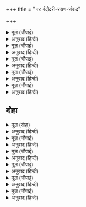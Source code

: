 +++
title = "१४ मंदोदरी-रावण-संवाद"

+++


<details><summary>मूल (चौपाई)</summary>

उहाँ निसाचर रहहिं ससंका।  
जब तें जारि गयउ कपि लंका॥  
निज निज गृहँ सब करहिं बिचारा।  
नहिं निसिचर कुल केर उबारा॥
</details>

<details><summary>अनुवाद (हिन्दी)</summary>

तिकडे लंकेत हनुमान लंका जाळून गेला, तेव्हापासून राक्षस भयभीत झाले होते. आपापल्या घरात सर्वजण विचार करीत होते की, आता राक्षसकुळाच्या बचावाचा कोणताही उपाय नाही.॥ १॥
</details>

<details><summary>मूल (चौपाई)</summary>

जासु दूत बल बरनि न जाई।  
तेहि आएँ पुर कवन भलाई॥  
दूतिन्ह सन सुनि पुरजन बानी।  
मंदोदरी अधिक अकुलानी॥
</details>

<details><summary>अनुवाद (हिन्दी)</summary>

ज्यांच्या दूताच्या बळाचे वर्णन करणे शक्य नाही, ते श्रीराम स्वतः नगरात आल्यावर आमची काय अवस्था होणार! दूतींच्याकडून नगरवासींचे बोलणे ऐकून मंदोदरी फार व्याकूळ झाली.॥ २॥
</details>

<details><summary>मूल (चौपाई)</summary>

रहसि जोरि कर पति पग लागी।  
बोली बचन नीति रस पागी॥  
कंत करष हरि सन परिहरहू।  
मोर कहा अति हित हियँ धरहू॥
</details>

<details><summary>अनुवाद (हिन्दी)</summary>

ती एकांतात हात जोडून रावणाच्या पाया पडली आणि नीतिरसाने परिपूर्ण वाणीने म्हणाली, ‘हे प्रियतम, श्रीहरींशी विरोध करणे सोडून द्या. माझे म्हणणे अत्यंत हितकारक समजून हृदयात धरा.॥ ३॥
</details>

<details><summary>मूल (चौपाई)</summary>

समुझत जासु दूत कइ करनी।  
स्रवहिं गर्भ रजनीचर घरनी॥  
तासु नारि निज सचिव बोलाई।  
पठवहु कंत जो चहहु भलाई॥
</details>

<details><summary>अनुवाद (हिन्दी)</summary>

ज्यांच्या दूताच्या कृत्याचा विचार करताच राक्षसांच्या स्त्रिया गर्भगळित होतात, हे प्रिय स्वामी, जर कल्याण व्हावेसे वाटत असेल, तर, आपल्या मंत्र्यांना बोलावून त्यांच्याबरोबर श्रीरामांच्या पत्नीला पाठवून द्या.॥ ४॥
</details>

<details><summary>मूल (चौपाई)</summary>

तव कुल कमल बिपिन दुखदाई।  
सीता सीत निसा सम आई॥  
सुनहु नाथ सीता बिनु दीन्हें।  
हित न तुम्हार संभु अज कीन्हें॥
</details>

<details><summary>अनुवाद (हिन्दी)</summary>

सीता ही आपल्या कुलरूपी कमलवनाला दुःख देणाऱ्या थंडीच्या रात्रीप्रमाणे झाली आहे. हे नाथ, ऐकून घ्या. सीतेला परत पाठविल्याशिवाय शंभू किंवा ब्रह्मदेवही तुमचे भले करणार नाहीत.॥५॥
</details>

## दोहा


<details><summary>मूल (दोहा)</summary>

राम बान अहि गन सरिस निकर निसाचर भेक।  
जब लगि ग्रसत न तब लगि जतनु करहु तजि टेक॥ ३६॥
</details>

<details><summary>अनुवाद (हिन्दी)</summary>

श्रीरामांचे बाण हे सर्पांच्या समूहांसारखे आहेत आणि राक्षस-समूह त्यांच्यापुढे बेडकाप्रमाणे आहेत. ते जोपर्यंत यांना खाऊन टाकत नाहीत, तोपर्यंत आपला हट्ट सोडून काही उपाय करा.’॥ ३६॥
</details>

<details><summary>मूल (चौपाई)</summary>

श्रवन सुनी सठ ता करि बानी।  
बिहसा जगत बिदित अभिमानी॥  
सभय सुभाउ नारि कर साचा।  
मंगल महुँ भय मन अति काचा॥
</details>

<details><summary>अनुवाद (हिन्दी)</summary>

मूर्ख आणि जगप्रसिद्ध घमेंडखोर रावण आपल्या कानांनी मंदोदरीचे बोलणे ऐकून मोठॺाने हसून म्हणाला, ‘स्त्रियांचा स्वभाव खरोखरच भित्रट असतो. तू मंगल प्रसंगीसुद्धा भीत आहेस. तुझे मन फारच हळवे आहे.॥ १॥
</details>

<details><summary>मूल (चौपाई)</summary>

जौं आवइ मर्कट कटकाई।  
जिअहिं बिचारे निसिचर खाई॥  
कंपहिं लोकप जाकीं त्रासा।  
तासु नारि सभीत बड़ि हासा॥
</details>

<details><summary>अनुवाद (हिन्दी)</summary>

जर वानरांची सेना आली, तर बिचारे राक्षस त्यांना खाऊन आपली पोटे भरतील. लोकपालही माझ्या भयाने कापू लागतात, त्याची बायको असून तू घाबरतेस, ही मोठी हास्यास्पद गोष्ट आहे.’॥ २॥
</details>

<details><summary>मूल (चौपाई)</summary>

अस कहि बिहसि ताहि उर लाई।  
चलेउ सभाँ ममता अधिकाई॥  
मंदोदरी हृदयँ कर चिंता।  
भयउ कंत पर बिधि बिपरीता॥
</details>

<details><summary>अनुवाद (हिन्दी)</summary>

रावणाने असे म्हणत हसून तिला हृदयाशी धरले आणि मोठे प्रेम दाखवून तो सभेला गेला. मंदोदरी मनात काळजी करू लागली की, विधाता आपल्या पतीला प्रतिकूल झालेला आहे.॥ ३॥
</details>

<details><summary>मूल (चौपाई)</summary>

बैठेउ सभाँ खबरि असि पाई।  
सिंधु पार सेना सब आई॥  
बूझेसि सचिव उचित मत कहहू।  
ते सब हँसे मष्ट करि रहहू॥
</details>

<details><summary>अनुवाद (हिन्दी)</summary>

रावण सभेमध्ये जाऊन बसताच त्याला समजले की, शत्रूची सर्व सेना समुद्रापलीकडे आली आहे. त्याने मंत्र्यांना म्हटले की, योग्य सल्ला द्या. तेव्हा सर्वजण हसले व म्हणाले की, ‘गप्प रहावे, यात सल्ला काय द्यायचा?॥ ४॥
</details>

<details><summary>मूल (चौपाई)</summary>

जितेहु सुरासुर तब श्रम नाहीं।  
नर बानर केहि लेखे माहीं॥
</details>

<details><summary>अनुवाद (हिन्दी)</summary>

तुम्ही देव व राक्षसांना जिंकून घेतले, तेव्हासुद्धा काही कष्ट पडले नाहीत. मग मनुष्य व वानर यांचे काय घेऊन बसलात?’॥ ५॥
</details>
